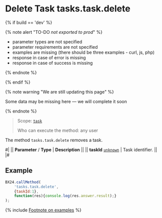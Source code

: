 # Delete Task tasks.task.delete

{% if build == 'dev' %}

{% note alert "TO-DO _not exported to prod_" %}

- parameter types are not specified
- parameter requirements are not specified
- examples are missing (there should be three examples - curl, js, php)
- response in case of error is missing
- response in case of success is missing
 
{% endnote %}

{% endif %}

{% note warning "We are still updating this page" %}

Some data may be missing here — we will complete it soon

{% endnote %}

> Scope: [`task`](../scopes/permissions.md)
>
> Who can execute the method: any user

The method `tasks.task.delete` removes a task.

#|
|| **Parameter** / **Type** | **Description** ||
|| **taskId**
[`unknown`](../data-types.md) | Task identifier. ||
|#

## Example

```js
BX24.callMethod(
    'tasks.task.delete',
    {taskId:1},
    function(res){console.log(res.answer.result);}
);
```

{% include [Footnote on examples](../../_includes/examples.md) %}